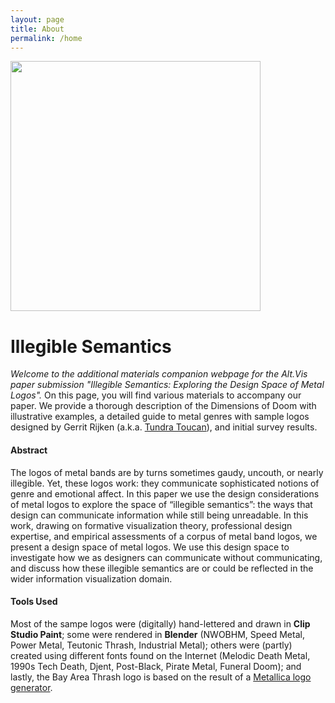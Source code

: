 ```yaml
---
layout: page
title: About
permalink: /home
---
```


<img width=400 src="\illegiblesemantics\assets\img\members\illegiblesemantics.jpg"/>

# Illegible Semantics

*Welcome to the additional materials companion webpage for the Alt.Vis paper submission "Illegible Semantics: Exploring the Design Space of Metal Logos".* On this page, you will find various materials to accompany our paper. We provide a thorough description of the Dimensions of Doom with illustrative examples, a detailed guide to metal genres with sample logos designed by Gerrit Rijken (a.k.a. <a href="http://www.tundratoucan.com/" target="_blank" rel="noopener"><span>Tundra Toucan</span></a>), and initial survey results.

<!--
#### Authors
Gerrit Rijken, Rene Cutura, Frank Heyen, Michael Sedlmair, Michael Correll, Jason Dykes, and Noeska Smit.
-->

#### Abstract
The logos of metal bands are by turns sometimes gaudy, uncouth, or nearly illegible. Yet, these logos work: they communicate sophisticated notions of genre and emotional affect. In this paper we use the design considerations of metal logos to explore the space of “illegible semantics”: the ways that design can communicate information while still being unreadable. In this work, drawing on formative visualization theory, professional design expertise, and empirical assessments of a corpus of metal band logos, we present a design space of metal logos. We use this design space to investigate how we as designers can communicate without communicating, and discuss how these illegible semantics are or could be reflected in the wider information visualization domain.

####  Tools Used
Most of the sampe logos were (digitally) hand-lettered and drawn in **Clip Studio Paint**; some were rendered in **Blender** (NWOBHM, Speed Metal, Power Metal, Teutonic Thrash, Industrial Metal); others were (partly) created using different fonts found on the Internet (Melodic Death Metal, 1990s Tech Death, Djent, Post-Black, Pirate Metal, Funeral Doom); and lastly, the Bay Area Thrash logo is based on the result of a <a href="http://metallica.alwaysdata.net/" target="_blank" rel="noopener"><span>Metallica logo generator</span></a>.

